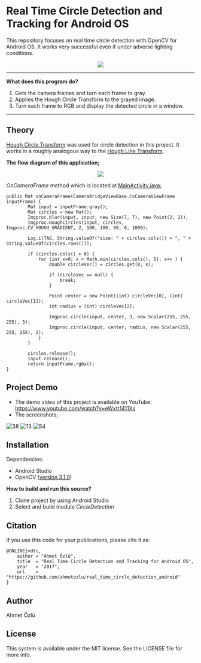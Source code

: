 # Real Time Circle Detection and Tracking for Android OS
This repository focuses on real time circle detection with OpenCV for Android OS. It works very successful even if under adverse lighting conditions.

<p align="center">
  <img src="https://user-images.githubusercontent.com/22610163/30448081-7009626a-9996-11e7-8f01-2684755aa5e2.gif">
</p>

---
**What does this program do?**
1. Gets the camera frames and turn each frame to gray.
2. Applies the Hough Circle Transform to the grayed image.
3. Turn each frame to RGB and display the detected circle in a window.
---

## Theory
[Hough Circle Transform](http://docs.opencv.org/2.4/doc/tutorials/imgproc/imgtrans/hough_circle/hough_circle.html) was used for circle detection in this project. It works in a roughly analogous way to the [Hough Line Transform](http://docs.opencv.org/2.4/doc/tutorials/imgproc/imgtrans/hough_lines/hough_lines.html).

**The flow diagram of this application;**

<p align="center">
  <img src="https://user-images.githubusercontent.com/22610163/29189064-7a16aa8e-7e15-11e7-9fca-3e796c298b07.png">
</p>

*OnCameraFrame* method which is located at [MainActivity.java](https://raw.githubusercontent.com/ahmetozlu/real_time_circle_detection_android/master/CircleDetection/CircleDetection/src/main/java/src/main/MainActivity.java);
    
    public Mat onCameraFrame(CameraBridgeViewBase.CvCameraViewFrame inputFrame) {
            Mat input = inputFrame.gray();
            Mat circles = new Mat();
            Imgproc.blur(input, input, new Size(7, 7), new Point(2, 2));
            Imgproc.HoughCircles(input, circles, Imgproc.CV_HOUGH_GRADIENT, 2, 100, 100, 90, 0, 1000);

            Log.i(TAG, String.valueOf("size: " + circles.cols()) + ", " + String.valueOf(circles.rows()));

            if (circles.cols() > 0) {
                for (int x=0; x < Math.min(circles.cols(), 5); x++ ) {
                    double circleVec[] = circles.get(0, x);

                    if (circleVec == null) {
                        break;
                    }

                    Point center = new Point((int) circleVec[0], (int) circleVec[1]);
                    int radius = (int) circleVec[2];

                    Imgproc.circle(input, center, 3, new Scalar(255, 255, 255), 5);
                    Imgproc.circle(input, center, radius, new Scalar(255, 255, 255), 2);
                }
            }

            circles.release();
            input.release();
            return inputFrame.rgba();
    }

## Project Demo
- The demo video of this project is available on YouTube: https://www.youtube.com/watch?v=eWxtt1411Xs
- The screenshots;

![38](https://user-images.githubusercontent.com/22610163/29189984-c845b03a-7e18-11e7-9f96-4a1564747684.jpg) ![13](https://user-images.githubusercontent.com/22610163/29190037-f6bb5ac8-7e18-11e7-829b-97ef38a1ff04.jpg) ![54](https://user-images.githubusercontent.com/22610163/29190038-f6c4e048-7e18-11e7-941b-1cc99fb6c0a2.jpg)

## Installation
Dependencies:
- Android Studio
- OpenCV ([version 3.1.0](https://sourceforge.net/projects/opencvlibrary/files/opencv-android/3.1.0/OpenCV-3.1.0-android-sdk.zip/download))

**How to build and run this source?**

  1. Clone project by using Android Studio
  2. Select and build module *CircleDetection*

## Citation
If you use this code for your publications, please cite it as:

    @ONLINE{vdtc,
        author = "Ahmet Özlü",
        title  = "Real Time Circle Detection and Tracking for Android OS",
        year   = "2017",
        url    = "https://github.com/ahmetozlu/real_time_circle_detection_android"
    }

## Author
Ahmet Özlü

## License
This system is available under the MIT license. See the LICENSE file for more info.
